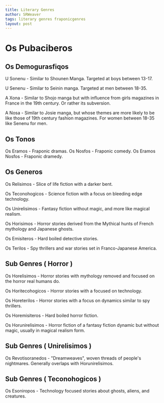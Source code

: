 ```yaml
---
title: Literary Genres
author: SRWeaver
tags: literary genres fraponicgenres
layout: post
---
```

# Os Pubaciberos
## Os Demogurasfiqos
U Sonenu - Similar to Shounen Manga. Targeted at boys between 13-17.

U Senenu - Similar to Seinin manga. Targeted at men between 18-35.

A Xona - Similar to Shojo manga but with influence from girls magazines in France in the 19th century. Or rather its subversion.

A Nosa - Similar to Josie manga, but whose themes are more likely to be like those of 19th century fashion magazines. For women between 18-35 like Senenu for men.

## Os Tonos
Os Eramos - Fraponic dramas. Os Nosfos - Fraponic comedy. Os Eramos Nosfos - Fraponic dramedy.

## Os Generos
Os Relisimos - Slice of life fiction with a darker bent.

Os Teconohogicos - Science fiction with a focus on bleeding edge technology.

Os Unirelisimos - Fantasy fiction without magic, and more like magical realism.

Os Horisimos - Horror stories derived from the Mythical hunts of French mythology and Japanese ghosts.

Os Emisiteros - Hard boiled detective stories.

Os Terilos - Spy thrillers and war stories set in Franco-Japanese America.

## Sub Genres ( Horror )
Os Horelisimos - Horror stories with mythology removed and focused on the horror real humans do.

Os Horitecohogicos - Horror stories with a focused on technology.

Os Horeterilos - Horror stories with a focus on dynamics similar to spy thrillers.

Os Horemisiteros - Hard boiled horror fiction.

Os Horunirelisimos - Horror fiction of a fantasy fiction dynamic but without magic, usually in magical realism form.

## Sub Genres ( Unirelisimos )
Os Revotisoranedos - "Dreamweaves", woven threads of people's nightmares. Generally overlaps with Horunirelisimos.

## Sub Genres ( Teconohogicos )
Os Esoniropos - Technology focused stories about ghosts, aliens, and creatures.
